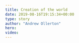 ```yaml
---
title: Creation of the world
date: 2019-08-16T19:15:34+00:00
type: story
author: "Andrew Ollerton"
hero: 
video: 
---
```


